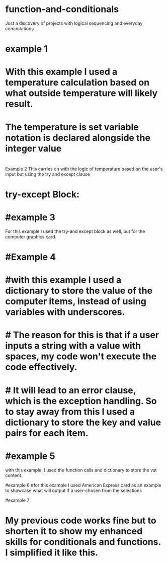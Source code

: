 # function-and-conditionals
Just a discovery of projects with logical sequencing and everyday computations
# example 1
# With this example I used a temperature calculation based on what outside temperature will likely result.

# The temperature is set variable notation is declared alongside the integer value 


# 
Example 2
This carries on with the logic of temperature based on the user's input but using the try and except clause

# try-except Block:

# #example 3
For this example I used the try-and except block as well, but for the computer graphics card.

# #Example 4
# #with this example I used a dictionary to store the value of the computer items, instead of using variables with underscores. 
# # The reason for this is that if a user inputs a string with a value with spaces, my code won't execute the code effectively.
# # It will lead to an error clause, which is the exception handling. So to stay away from this I used a dictionary to store the key and value pairs for each item. 

# #example 5
with this example, I used the function calls and dictionary to store the vst content. 

#example 6
#for this example I used American Express card as an example to showcase what will output if a user-chosen from the selections



#example 7
# My previous code works fine but to shorten it to show my enhanced skills for conditionals and functions. I simplified it like this.
